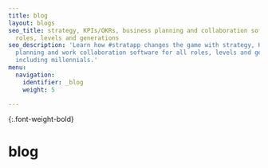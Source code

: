```yaml
---
title: blog
layout: blogs
seo_title: strategy, KPIs/OKRs, business planning and collaboration software for all
  roles, levels and generations
seo_description: 'Learn how #stratapp changes the game with strategy, KPIs/OKRs, business
  planning and work collaboration software for all roles, levels and generations,
  including millennials.'
menu:
  navigation:
    identifier: _blog
    weight: 5

---
```

{:.font-weight-bold}

# blog
